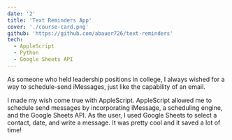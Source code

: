 ```yaml
---
date: '2'
title: 'Text Reminders App'
cover: './course-card.png'
github: 'https://github.com/abauer726/text-reminders'
tech:
  - AppleScript
  - Python
  - Google Sheets API
---
```


As someone who held leadership positions in college, I always wished for a way to schedule-send iMessages, just like the capability of an email.

I made my wish come true with AppleScript. AppleScript allowed me to schedule send messages by incorporating iMessage, a scheduling engine, and the Google Sheets API. As the user, I used Google Sheets to select a contact, date, and write a message. It was pretty cool and it saved a lot of time!

